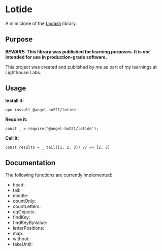 # Lotide

A mini clone of the [Lodash](https://lodash.com) library.

## Purpose

**_BEWARE:_ This library was published for learning purposes. It is _not_ intended for use in production-grade software.**

This project was created and published by me as part of my learnings at Lighthouse Labs. 

## Usage

**Install it:**

`npm install @angel-ho221/lotide`

**Require it:**

`const _ = require('@angel-ho221/lotide');`

**Call it:**

`const results = _.tail([1, 2, 3]) // => [2, 3]`

## Documentation

The following functions are currently implemented:

* head:   
* tail:   
* middle: 
* countOnly: 
* countLetters: 
* eqObjects: 
* findKey: 
* findKeyByValue: 
* letterPositions: 
* map: 
* without: 
* takeUntil: 